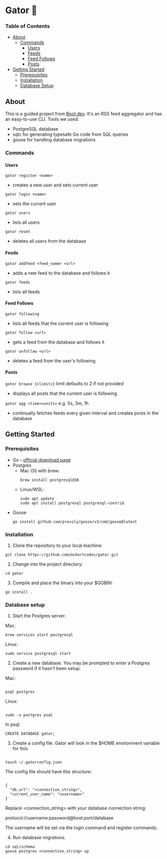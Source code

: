 # Gator 🐊

### Table of Contents

- [About](#about)
  - [Commands](#commands)
    - [Users](#users)
    - [Feeds](#feeds)
    - [Feed Follows](#feed-follows)
    - [Posts](#posts)
- [Getting Started](#getting-started)
  - [Prerequisites](#prerequisites)
  - [Installation](#installation)
  - [Database Setup](#database-setup)

## About

This is a guided project from [Boot.dev](https://www.boot.dev/tracks/backend). It's an RSS feed aggregator and has an easy-to-use CLI.
Tools we used:

- PostgreSQL database
- sqlc for generating typesafe Go code from SQL queries
- goose for handling database migrations

### Commands

#### Users

`gator register <name>`

- creates a new user and sets current user

`gator login <name>`

- sets the current user

`gator users`

- lists all users

`gator reset`

- deletes all users from the database

#### Feeds

`gator addfeed <feed_name> <url>`

- adds a new feed to the database and follows it

`gator feeds`

- lists all feeds

#### Feed Follows

`gator following`

- lists all feeds that the current user is following

`gator follow <url>`

- gets a feed from the database and follows it

`gator unfollow <url>`

- deletes a feed from the user's following

#### Posts

`gator browse {<limit>}` limit defaults to 2 if not provided

- displays all posts that the current user is following

`gator agg <time><units>` e.g. 5s, 3m, 1h

- continually fetches feeds every given interval and creates posts in the database

## Getting Started

### Prerequisites

- Go - [official download page](https://go.dev/doc/install)
- Postgres
  - Mac OS with brew:
    ```
    brew install postgresql@16
    ```
  - Linux/WSL:
    ```
    sudo apt update
    sudo apt install postgresql postgresql-contrib
    ```
- Goose
  ```
  go install github.com/pressly/goose/v3/cmd/goose@latest
  ```

### Installation

1. Clone the repository to your local machine:

```
git clone https://github.com/mshortcodes/gator.git
```

2. Change into the project directory:

```
cd gator
```

3. Compile and place the binary into your $GOBIN:

```
go install .
```

### Database setup

1. Start the Postgres server.

Mac:

```
brew services start postgresql
```

Linux:

```
sudo service postgresql start
```

2. Create a new database. You may be prompted to enter a Postgres password if it hasn't been setup.

Mac:

```

psql postgres

```

Linux:

```

sudo -u postgres psql

```

In psql:

```
CREATE DATABASE gator;
```

3. Create a config file. Gator will look in the $HOME environment variable for this:

```

touch ~/.gatorconfig.json

```

The config file should have this structure:

```

{
  "db_url": "<connection_string>",
  "current_user_name": "<username>"
}

```

Replace <connection_string> with your database connection string:

protocol://username:password@host:port/database

The username will be set via the login command and register commands.

4. Run database migrations.

```
cd sql/schema
goose postgres <connection_string> up
```
